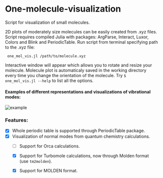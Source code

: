 
# One-molecule-visualization
Script for visualization of small molecules.


2D plots of moderately size molecules can be easily created from .xyz files.
Script requires compiled Julia with packages: ArgParse, Interact, Luxor, Colors and Blink and PeriodicTable.
Run script from terminal specifying path to the .xyz file:
```
 one_mol_vis.jl /path/to/molecule.xyz 
 ```
 Interactive window will appear which allows you to rotate and resize your molecule.
 Molecule plot is automaticaly saved in the working directory every time you change the orientation of the molecule.
 Try `$ one_mol_vis.jl --help` to list all the options.
 

#### Examples of different representations and visualizations of vibrational modes:

![example](https://user-images.githubusercontent.com/43886886/208878571-ca1aee93-6704-40cd-81cd-aa646110f85d.png)



### Features:

- [x] Whole periodic table is supported through PeriodicTable package.
- [x] Visualization of normal modes from quantum chemistry calculations. 
    - [ ] Support for Orca calculations.
    - [x] Support for Turbomole calculations, now through Molden format (use `tm2molden`).
    - [x] Support for MOLDEN format.
    
